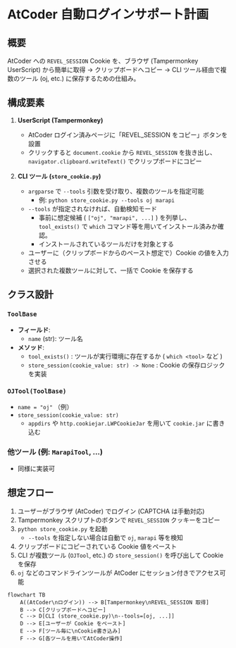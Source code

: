 # AtCoder 自動ログインサポート計画

## 概要
AtCoder への `REVEL_SESSION` Cookie を、ブラウザ (Tampermonkey UserScript) から簡単に取得 → クリップボードへコピー → CLI ツール経由で複数のツール (oj, etc.) に保存するための仕組み。

## 構成要素

1. **UserScript (Tampermonkey)**
   - AtCoder ログイン済みページに「REVEL_SESSION をコピー」ボタンを設置
   - クリックすると `document.cookie` から `REVEL_SESSION` を抜き出し、`navigator.clipboard.writeText()` でクリップボードにコピー

2. **CLI ツール (`store_cookie.py`)**
   - `argparse` で `--tools` 引数を受け取り、複数のツールを指定可能  
     - 例: `python store_cookie.py --tools oj marapi`
   - `--tools` が指定されなければ、自動検知モード  
     - 事前に想定候補 ( `["oj", "marapi", ...]` ) を列挙し、 `tool_exists()` で `which` コマンド等を用いてインストール済みか確認。  
     - インストールされているツールだけを対象とする
   - ユーザーに（クリップボードからのペースト想定で）Cookie の値を入力させる  
   - 選択された複数ツールに対して、一括で Cookie を保存する

## クラス設計

### `ToolBase`
- **フィールド**:
  - `name` (str): ツール名
- **メソッド**:
  - `tool_exists()` : ツールが実行環境に存在するか ( `which <tool>` など )
  - `store_session(cookie_value: str) -> None` : Cookie の保存ロジックを実装

### `OJTool(ToolBase)`
- `name = "oj"` （例）
- `store_session(cookie_value: str)`
  - `appdirs` や `http.cookiejar.LWPCookieJar` を用いて `cookie.jar` に書き込む

### 他ツール (例: `MarapiTool`, ...)
- 同様に実装可

## 想定フロー

1. ユーザーがブラウザ (AtCoder) でログイン (CAPTCHA は手動対応)
2. Tampermonkey スクリプトのボタンで `REVEL_SESSION` クッキーをコピー
3. `python store_cookie.py` を起動
   - `--tools` を指定しない場合は自動で `oj`, `marapi` 等を検知
4. クリップボードにコピーされている Cookie 値をペースト
5. CLI が複数ツール (`OJTool`, etc.) の `store_session()` を呼び出して Cookie を保存
6. `oj` などのコマンドラインツールが AtCoder にセッション付きでアクセス可能

```mermaid
flowchart TB
    A((AtCoder\nログイン)) --> B[Tampermonkey\nREVEL_SESSION 取得]
    B --> C[クリップボードへコピー]
    C --> D[CLI (store_cookie.py)\n--tools=[oj, ...]]
    D --> E[ユーザーが Cookie をペースト]
    E --> F[ツール毎に\nCookie書き込み]
    F --> G[各ツールを用いてAtCoder操作]